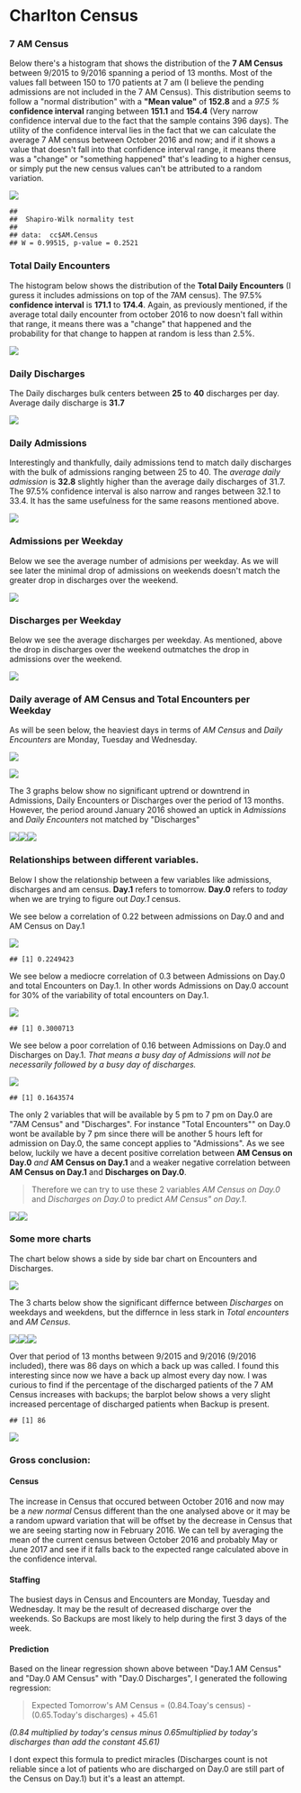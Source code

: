 Charlton Census
================

### 7 AM Census

Below there's a histogram that shows the distribution of the **7 AM Census** between 9/2015 to 9/2016 spanning a period of 13 months. Most of the values fall between 150 to 170 patients at 7 am (I believe the pending admissions are not included in the 7 AM Census). This distribution seems to follow a "normal distribution" with a **"Mean value"** of **152.8** and a *97.5 %* **confidence interval** ranging between **151.1** and **154.4** (Very narrow confidence interval due to the fact that the sample contains 396 days). The utility of the confidence interval lies in the fact that we can calculate the average 7 AM census between October 2016 and now; and if it shows a value that doesn't fall into that confidence interval range, it means there was a "change" or "something happened" that's leading to a higher census, or simply put the new census values can't be attributed to a random variation.

![](Census_files/figure-markdown_github/unnamed-chunk-1-1.png)

    ## 
    ##  Shapiro-Wilk normality test
    ## 
    ## data:  cc$AM.Census
    ## W = 0.99515, p-value = 0.2521

### Total Daily Encounters

The histogram below shows the distribution of the **Total Daily Encounters** (I guress it includes admissions on top of the 7AM census). The 97.5% **confidence interval** is **171.1** to **174.4**. Again, as previously mentioned, if the average total daily encounter from october 2016 to now doesn't fall within that range, it means there was a "change" that happened and the probability for that change to happen at random is less than 2.5%.

![](Census_files/figure-markdown_github/unnamed-chunk-2-1.png)

### Daily Discharges

The Daily discharges bulk centers between **25** to **40** discharges per day. Average daily discharge is **31.7**

![](Census_files/figure-markdown_github/unnamed-chunk-3-1.png)

### Daily Admissions

Interestingly and thankfully, daily admissions tend to match daily discharges with the bulk of admissions ranging between 25 to 40. The *average daily admission* is **32.8** slightly higher than the average daily discharges of 31.7. The 97.5% confidence interval is also narrow and ranges between 32.1 to 33.4. It has the same usefulness for the same reasons mentioned above.

![](Census_files/figure-markdown_github/unnamed-chunk-4-1.png)

### Admissions per Weekday

Below we see the average number of admisions per weekday. As we will see later the minimal drop of admissions on weekends doesn't match the greater drop in discharges over the weekend.

![](Census_files/figure-markdown_github/unnamed-chunk-5-1.png)

### Discharges per Weekday

Below we see the average discharges per weekday. As mentioned, above the drop in discharges over the weekend outmatches the drop in admissions over the weekend.

![](Census_files/figure-markdown_github/unnamed-chunk-6-1.png)

### Daily average of AM Census and Total Encounters per Weekday

As will be seen below, the heaviest days in terms of *AM Census* and *Daily Encounters* are Monday, Tuesday and Wednesday.

![](Census_files/figure-markdown_github/unnamed-chunk-7-1.png)

![](Census_files/figure-markdown_github/unnamed-chunk-8-1.png)

The 3 graphs below show no significant uptrend or downtrend in Admissions, Daily Encounters or Discharges over the period of 13 months. However, the period around January 2016 showed an uptick in *Admissions* and *Daily Encounters* not matched by "Discharges"

![](Census_files/figure-markdown_github/unnamed-chunk-9-1.png)![](Census_files/figure-markdown_github/unnamed-chunk-9-2.png)![](Census_files/figure-markdown_github/unnamed-chunk-9-3.png)

### Relationships between different variables.

Below I show the relationship between a few variables like admissions, discharges and am census. **Day.1** refers to tomorrow. **Day.0** refers to *today* when we are trying to figure out *Day.1* census.

We see below a correlation of 0.22 between admissions on Day.0 and and AM Census on Day.1

![](Census_files/figure-markdown_github/unnamed-chunk-10-1.png)

    ## [1] 0.2249423

We see below a mediocre correlation of 0.3 between Admissions on Day.0 and total Encounters on Day.1. In other words Admissions on Day.0 account for 30% of the variability of total encounters on Day.1.

![](Census_files/figure-markdown_github/unnamed-chunk-11-1.png)

    ## [1] 0.3000713

We see below a poor correlation of 0.16 between Admissions on Day.0 and Discharges on Day.1. *That means a busy day of Admissions will not be necessarily followed by a busy day of discharges.*

![](Census_files/figure-markdown_github/unnamed-chunk-12-1.png)

    ## [1] 0.1643574

The only 2 variables that will be available by 5 pm to 7 pm on Day.0 are "7AM Census" and "Discharges". For instance "Total Encounters"" on Day.0 wont be available by 7 pm since there will be another 5 hours left for admission on Day.0, the same concept applies to "Admissions". As we see below, luckily we have a decent positive correlation between **AM Census on Day.0** *and* **AM Census on Day.1** and a weaker negative correlation between **AM Census on Day.1** and **Discharges on Day.0**.

> Therefore we can try to use these 2 variables *AM Census on Day.0* and *Discharges on Day.0* to predict *AM Census" on Day.1*.

![](Census_files/figure-markdown_github/unnamed-chunk-13-1.png)![](Census_files/figure-markdown_github/unnamed-chunk-13-2.png)

### Some more charts

The chart below shows a side by side bar chart on Encounters and Discharges.

![](Census_files/figure-markdown_github/unnamed-chunk-15-1.png)

The 3 charts below show the significant differnce between *Discharges* on weekdays and weekdens, but the differnce in less stark in *Total encounters* and *AM Census*.

![](Census_files/figure-markdown_github/unnamed-chunk-16-1.png)![](Census_files/figure-markdown_github/unnamed-chunk-16-2.png)![](Census_files/figure-markdown_github/unnamed-chunk-16-3.png)

Over that period of 13 months between 9/2015 and 9/2016 (9/2016 included), there was 86 days on which a back up was called. I found this interesting since now we have a back up almost every day now. I was curious to find if the percentage of the discharged patients of the 7 AM Census increases with backups; the barplot below shows a very slight increased percentage of discharged patients when Backup is present.

    ## [1] 86

![](Census_files/figure-markdown_github/unnamed-chunk-18-1.png)

### Gross conclusion:

#### Census

The increase in Census that occured between October 2016 and now may be a *new normal* Census different than the one analysed above or it may be a random upward variation that will be offset by the decrease in Census that we are seeing starting now in February 2016. We can tell by averaging the mean of the current census between October 2016 and probably May or June 2017 and see if it falls back to the expected range calculated above in the confidence interval.

#### Staffing

The busiest days in Census and Encounters are Monday, Tuesday and Wednesday. It may be the result of decreased discharge over the weekends. So Backups are most likely to help during the first 3 days of the week.

#### Prediction

Based on the linear regression shown above between "Day.1 AM Census" and "Day.0 AM Census" with "Day.0 Discharges", I generated the following regression:

> Expected Tomorrow's AM Census = (0.84.Toay's census) - (0.65.Today's discharges) + 45.61

*(0.84 multiplied by today's census minus 0.65multiplied by today's discharges than add the constant 45.61)*

I dont expect this formula to predict miracles (Discharges count is not reliable since a lot of patients who are discharged on Day.0 are still part of the Census on Day.1) but it's a least an attempt.
